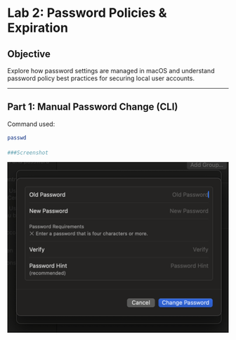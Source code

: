 # Lab 2: Password Policies & Expiration

## Objective
Explore how password settings are managed in macOS and understand password policy best practices for securing local user accounts.

---

## Part 1: Manual Password Change (CLI)

Command used:

```bash
passwd

###Screenshot
```
![Password Change GUI](Screenshots/Password_GUI.png)
